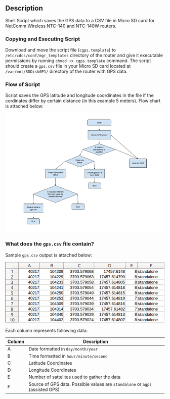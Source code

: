 ## Description
Shell Script which saves the GPS data to a CSV file in Micro SD card for NetComm Wireless NTC-140 and NTC-140W routers.

### Copying and Executing Script
Download and move the script file (`cgps.template`) to `/etc/cdcs/conf/mgr_templates` directory of the router and give it executable permissions by running `chmod +x cgps.template` command. The script should create a `gps.csv` file in your Micro SD card located at `/var/mnt/SDDisk0P1/` directory of the router with GPS data.

### Flow of Script
Script saves the GPS latitude and longitude coordinates in the file if the cordinates differ by certain distance (in this example 5 meters). Flow chart is attached below:

![Image of flow chart](https://github.com/dsdilpreet/netcomm-gps/blob/master/Docs/flow_chart.png)

### What does the `gps.csv` file contain?
Sample `gps.csv` output is attached below:

![Image of sample output](https://github.com/dsdilpreet/netcomm-gps/blob/master/Docs/sample_ouput.png)

Each column represents following data:

Column | Description
------------ | -------------
A | Date formatted in `day/month/year`
B | Time formatted in `hour/minute/second`
C | Latitude Coordinates
D | Longitude Coordinates
E | Number of sattelites used to gather the data
F | Source of GPS data. Possible values are `standalone` or `agps` (assisted GPS)
